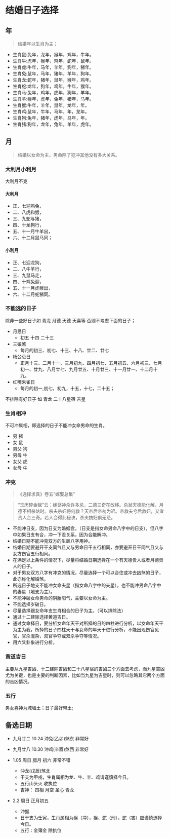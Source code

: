 # 结婚日子选择


## 年

>结婚年以生肖为主；

* 生肖鼠:免年，龙年，猴年，鸡年，牛年。
* 生肖牛:虎年，猴年，鸡年，蛇年，鼠年。
* 生肖虎:牛年，马年，羊年，狗年，猪年。
* 生肖兔:鼠年，马年，猪年，羊年，狗年。
* 生肖龙:蛇年，猪年，鼠年，猴年，鸡年。
* 生肖蛇:龙年，狗年，鸡年，牛年，猴年。
* 生肖马:兔年，鸡年，虎年，狗年，羊年。
* 生肖羊:猴年，虎年，兔年，猪年，马年。
* 生肖猴:牛年，羊年，鼠年，龙年，年。
* 生肖鸡:鼠年，牛年，马年，年，龙年。
* 生肖狗:兔年，猪年，虎年，马年，年。
* 生肖猪:狗年，龙年，兔年，羊年，虎年。
 
 

## 月

>结婚以女命为主，男命除了犯冲其他没有多大关系。


### 大利月小利月
大利月不克 

#### 大利月 
* 正、七迎鸡兔，
* 二、八虎和猴，
* 三、九蛇与猪，
* 四、十龙狗行，
* 五、十一月牛羊出，
* 六、十二月鼠马同；

#### 小利月 

* 正、七迎龙狗，
* 二、八牛羊行，
* 三、九鼠马走，
* 四、十鸡兔迎，
* 五、十一月虎猴出，
* 六、十二月蛇猪同。


 
### 不能选的日子

除非一些好日子如  青龙 月德 天德 天喜等 否则不考虑下面的日子；

 
* 月忌日
  *   初五 十四 二十三
* 三娘煞
  * 每月的初三、初七、十三、十八、廿二、廿七
* 杨公忌日
  * 正月十三、二月十一、三月初九、四月初七、五月初五、六月初三、七月初一、廿九、八月廿七、九月廿五、十月廿三、十一月廿一、十二月十九。
* 红嘴朱雀日
  * 每月的初一,初七，初九，十五，十七，二十五；


不排除有好日子 如 青龙 二十八星宿 吉星

  

### 生肖相冲
 
不可冲属相，即选择的日子不能冲女命男命的生肖。

* 男 猪
* 女 鼠
* 男父 狗
* 男母 牛
* 女父 虎
* 女母 牛
 

### 冲克

> 《选择求真》卷五“嫁娶总集”


> “玉历碎金赋”云：嫁娶神杀许多忌，二德三奇在改移。杀翁天德能化解，月德不相杀姑时。杀夫杀妇将何救？天帝后帝勿为迟。帝救夫兮后救妇，又宜贵人合三奇。若人会得此秘诀，杀夫妨妇俱无忌。
* 不能冲日支，因为日支为婚姻宫，（日支是指女命男命八字中的日支），但八字中如果日支有合，冲一下没关系，因为合能解冲。
* 结婚日期不能冲克双方的生辰八字用神。
* 结婚日期要避开干支同气且又与男命日干五行相同，亦要避开日干同气且又与女方伤官五行相同。
* 在满足以上条件的情况下，尽量将结婚日期选择在一个有天德贵人或者月德贵人的日子。
* 对于男女双方八字有冲克的情况，尽量选择一个可以合住或冲去凶煞的日子，此亦称化解婚煞。
* 所选日子地支不能冲女命夫星（指女命八字中的夫星），也不能冲男命八字中的妻星（地支为主）。
* 不能冲破女命男命的阴胎阳气，主要以女命为主。
* 不能选择岁破日。
* 尽量选择跟女命年支生肖相合的日子为主。（可以排除法）
* 通过十二建除选择黄道吉日。
* 通过女命择日，要分析女命年天干对所择的日的四柱进行分析，以女命年天干为主为我，所择的日子四柱天干与女命的年天干进行分析，不能出现伤官见官，官杀混杂，双官争夺或双杀争夺等情况。
* 用六爻卦象进行分析。


### 黄道吉日

主要从九星吉凶、十二建除吉凶和二十八星宿的吉凶三个方面去考虑，而九星吉凶尤为关键，也是主要的判断因素，比如当九星为吉星时，则可以忽略其它两个方面的吉凶情况。
 

### 五行

男女喜神为城墙土；日子最好带土;


## 备选日期
 

 
   

* 九月廿二 10.24 沖兔(乙卯)煞东  非常好
* 九月廿八 10.30 沖鸡(辛酉)煞西   非常好

 
 
* 1.05 周日 腊月 初六 非常不错
  * 沖龙(戊辰)煞北
  * 干支为甲戌，生肖属相为龙、牛、羊、鸡请谨慎择今日。
  * 五行山头火 收执位
  * 吉神：	四相 月空 圣心 青龙
 

 * 2.2 周日  正月初五
   * 沖猴
   * 日干支为壬寅，生肖属相为猴（冲），猴、蛇（刑），蛇（害）应谨慎选择今日。
   * 五行：金簿金 除执位
 